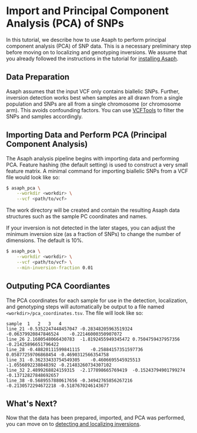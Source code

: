 # Import and Principal Component Analysis (PCA) of SNPs

In this tutorial, we describe how to use Asaph to perform principal component analysis (PCA) of SNP data.  This is a necessary preliminary step before moving on to localizing and genotyping inversions.  We assume that you already followed the instructions in the tutorial for [installing Asaph](installing-asaph.md).

## Data Preparation
Asaph assumes that the input VCF only contains biallelic SNPs.  Further, inversion detection works best when samples are all drawn from a single population and SNPs are all from a single chromosome (or chromosome arm).  This avoids confounding factors.  You can use [VCFTools](https://vcftools.github.io/) to filter the SNPs and samples accordingly.

## Importing Data and Perform PCA (Principal Component Analysis)
The Asaph analysis pipeline begins with importing data and performing PCA.  Feature hashing (the default setting) is used to construct a very small feature matrix.  A minimal command for importing biallelic SNPs from a VCF file would look like so:

```bash
$ asaph_pca \
	--workdir <workdir> \
	--vcf <path/to/vcf>
```

The work directory will be created and contain the resulting Asaph data structures such as the sample PC coordinates and names.

If your inversion is not detected in the later stages, you can adjust the minimum inversion size (as a fraction of SNPs) to change the number of dimensions.  The default is 10%.

```bash
$ asaph_pca \
	--workdir <workdir> \
	--vcf <path/to/vcf> \
	--min-inversion-fraction 0.01
```

## Outputing PCA Coordiantes
The PCA coordinates for each sample for use in the detection, localization, and genotyping steps will automatically be output to a file named `<workdir>/pca_coordinates.tsv`.  The file will look like so:

```
sample 	1	2	3	4
line_21	-0.5352247448457047	-0.28348205963519324	-0.06379920847846524	-0.22146000350907072
line_26	2.1680548066430783	-1.8192455949345472	0.7504759437957356	-0.21425896651796422
line_28	-0.48820111599841115	-0.25884157351597736	0.05877259706868454	-0.4690312566354758
line_31	-0.36233433754549305	-0.4606695545925513	-1.0556892238848392	-0.21483260734307102
line_32	2.4899268824159315	-2.177898665769419	-0.15243794901799274	-0.13712827848692657
line_38	-0.5689557880617656	-0.34942765856267216	-0.2130572294672218	-0.5187670246143677
```

## What's Next?
Now that the data has been prepared, imported, and PCA was performed, you can move on to [detecting and localizing inversions](localizing-inversions.md).
